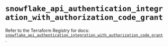 # `snowflake_api_authentication_integration_with_authorization_code_grant`

Refer to the Terraform Registry for docs: [`snowflake_api_authentication_integration_with_authorization_code_grant`](https://registry.terraform.io/providers/snowflake-labs/snowflake/0.100.0/docs/resources/api_authentication_integration_with_authorization_code_grant).
